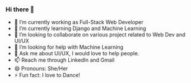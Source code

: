 ### Hi there 👋

- 🔭 I’m currently working as Full-Stack Web Developer
- 🌱 I’m currently learning Django and Machine Learning
- 👯 I’m looking to collaborate on various project related to Web Dev and UI/UX
- 🤔 I’m looking for help with Machine Learning
- 💬 Ask me about UI/UX, I would love to help people.
- 📫 Reach me through LinkedIn and Gmail
- 😄 Pronouns: She/Her
- ⚡ Fun fact: I love to Dance!

